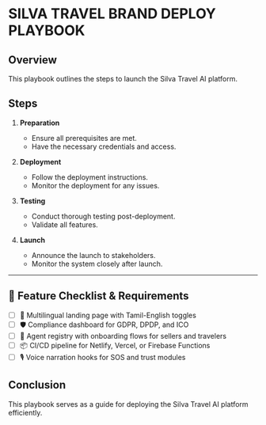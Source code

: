 # SILVA TRAVEL BRAND DEPLOY PLAYBOOK

## Overview
This playbook outlines the steps to launch the Silva Travel AI platform.

## Steps
1. **Preparation**
   - Ensure all prerequisites are met.
   - Have the necessary credentials and access.

2. **Deployment**
   - Follow the deployment instructions.
   - Monitor the deployment for any issues.

3. **Testing**
   - Conduct thorough testing post-deployment.
   - Validate all features.

4. **Launch**
   - Announce the launch to stakeholders.
   - Monitor the system closely after launch.

---

## 📝 Feature Checklist & Requirements

- [ ] 🧭 Multilingual landing page with Tamil-English toggles
- [ ] 🛡️ Compliance dashboard for GDPR, DPDP, and ICO
- [ ] 🤖 Agent registry with onboarding flows for sellers and travelers
- [ ] 📦 CI/CD pipeline for Netlify, Vercel, or Firebase Functions
- [ ] 🎙️ Voice narration hooks for SOS and trust modules

## Conclusion
This playbook serves as a guide for deploying the Silva Travel AI platform efficiently.